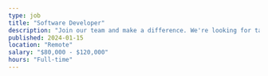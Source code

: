 ```yaml
---
type: job
title: "Software Developer"
description: "Join our team and make a difference. We're looking for talented individuals to help build amazing products."
published: 2024-01-15
location: "Remote"
salary: "$80,000 - $120,000"
hours: "Full-time"
---
```

